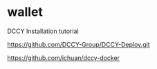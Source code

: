 # wallet
DCCY Installation tutorial

https://github.com/DCCY-Group/DCCY-Deploy.git

https://github.com/ichuan/dccy-docker